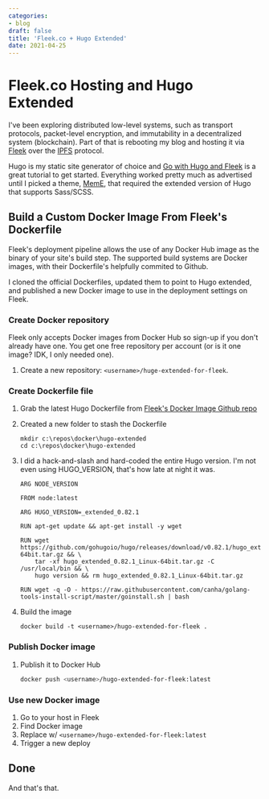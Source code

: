 ```yaml
---
categories:
- blog
draft: false
title: 'Fleek.co + Hugo Extended'
date: 2021-04-25
---
```


# Fleek.co Hosting and Hugo Extended

I've been exploring distributed low-level systems, such as transport protocols, packet-level encryption, and immutability in a decentralized system (blockchain). Part of that is rebooting my blog and hosting it via [Fleek](https://fleek.co/) over the [IPFS](https://ipfs.io/) protocol.

Hugo is my static site generator of choice and [Go with Hugo and Fleek](https://blog.fleek.co/posts/go-with-hugo-and-fleek) is a great tutorial to get started. Everything worked pretty much as advertised until I picked a theme, [MemE](https://themes.gohugo.io/hugo-theme-meme/), that required the extended version of Hugo that supports Sass/SCSS.

## Build a Custom Docker Image From Fleek's Dockerfile

Fleek's deployment pipeline allows the use of any Docker Hub image as the binary of your site's build step. The supported build systems are Docker images, with their Dockerfile's helpfully commited to Github.

I cloned the official Dockerfiles, updated them to point to Hugo extended, and published a new Docker image to use in the deployment settings on Fleek.

### Create Docker repository

Fleek only accepts Docker images from Docker Hub so sign-up if you don't already have one. You get one free repository per account (or is it one image? IDK, I only needed one).

1. Create a new repository: `<username>/huge-extended-for-fleek`.

### Create Dockerfile file

1. Grab the latest Hugo Dockerfile from [Fleek's Docker Image Github repo](https://github.com/FleekHQ/site-builder-docker-images)

1. Created a new folder to stash the Dockerfile

   ```
   mkdir c:\repos\docker\hugo-extended
   cd c:\repos\docker\hugo-extended
   ```

1. I did a hack-and-slash and hard-coded the entire Hugo version. I'm not even using HUGO_VERSION, that's how late at night it was.

   ```
   ARG NODE_VERSION

   FROM node:latest

   ARG HUGO_VERSION=_extended_0.82.1

   RUN apt-get update && apt-get install -y wget

   RUN wget https://github.com/gohugoio/hugo/releases/download/v0.82.1/hugo_extended_0.82.1_Linux-64bit.tar.gz && \
       tar -xf hugo_extended_0.82.1_Linux-64bit.tar.gz -C /usr/local/bin && \
       hugo version && rm hugo_extended_0.82.1_Linux-64bit.tar.gz

   RUN wget -q -O - https://raw.githubusercontent.com/canha/golang-tools-install-script/master/goinstall.sh | bash
   ```

1. Build the image

   ```
   docker build -t <username>/hugo-extended-for-fleek .
   ```

### Publish Docker image

1. Publish it to Docker Hub

   ```bash
   docker push <username>/hugo-extended-for-fleek:latest
   ```

### Use new Docker image

1. Go to your host in Fleek
1. Find Docker image
1. Replace w/ `<username>/hugo-extended-for-fleek:latest`
1. Trigger a new deploy 

## Done

And that's that.